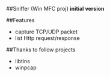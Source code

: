 ##Sniffer (Win MFC proj)
**initial version**

##Features
- capture TCP/UDP packet
- list Http request/response

##Thanks to follow projects
* libtins
* winpcap
